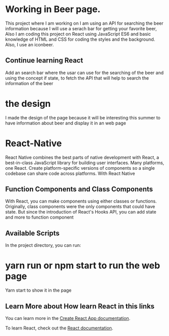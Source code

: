 # Working in Beer page.
This project where I am working on I am using an API for searching the beer information because I will use a serach bar for getting your favorite beer, Also I am coding this project on React using JavaScript ES6 and basic knowledge of HTML and CSS for coding the styles and the background.
Also, I use an iconbeer.

## Continue learning React 
Add an search bar where the usar can use for the searching of the beer and using the concept if state, to fetch the API that will help to search the information of the beer
# the design
I made the design of the page because it will be interesting this summer to have information about beer and display it in an web page

# React-Native
React Native combines the best parts of native development with React, a best-in-class JavaScript library for building user interfaces.
Many platforms, one React. Create platform-specific versions of components so a single codebase can share code across platforms. With React Native

## Function Components and Class Components
With React, you can make components using either classes or functions. Originally, class components were the only components that could have state. But since the introduction of React's Hooks API, you can add state and more to function component

## Available Scripts

In the project directory, you can run:

# yarn run or npm start to run the web page 
Yarn start to show it in the page


## Learn More about How learn React in this links

You can learn more in the [Create React App documentation](https://facebook.github.io/create-react-app/docs/getting-started).

To learn React, check out the [React documentation](https://reactjs.org/).




